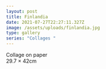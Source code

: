 ```yaml
---
layout: post
title: Finlandia
date: 2021-07-27T22:27:11.327Z
image: /assets/uploads/finlandia.jpg
type: gallery
series: "Collages "
---
```

Collage on paper\
29.7 × 42cm